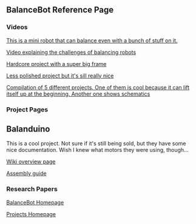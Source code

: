 ## BalanceBot Reference Page

### Videos

[This is a mini robot that can balance even with a bunch of stuff on it.](https://www.youtube.com/watch?v=w6VqASRawgg)

[Video explaining the challenges of balancing robots](https://www.youtube.com/watch?v=U3vAoJhIWms)

[Hardcore project with a super big frame](https://www.youtube.com/watch?v=EwrQEsFmL4E)

[Less polished project but it's sill really nice](https://www.youtube.com/watch?v=poWP-RpPa3g)

[Compilation of 5 different projects. One of them is cool because it can lift itself up at the beginning. Another one shows schematics](https://www.youtube.com/watch?v=0xegrfraf4k)

### Project Pages

## Balanduino

This is a cool project. Not sure if it's still being sold, but they have some nice documentation. Wish I knew what motors they were using, though...

[Wiki overview page](http://wiki.balanduino.net/Overview)

[Assembly guide](http://wiki.balanduino.net/Assembly_guide)

### Research Papers




[BalanceBot Homepage]()

[Projects Homepage](https://vashmata.github.io)